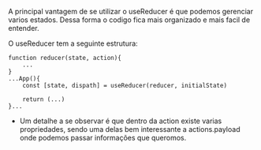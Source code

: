 A principal vantagem de se utilizar o useReducer é que podemos gerenciar varios estados. Dessa forma o codigo fica mais organizado e mais facil de entender.

O useReducer tem a seguinte estrutura:

    function reducer(state, action){
        ...
    }
    ...App(){
        const [state, dispath] = useReducer(reducer, initialState)

        return (...)
    }...

- Um detalhe a se observar é que dentro da action existe varias propriedades, sendo uma delas bem interessante a actions.payload onde podemos passar informações que queromos.